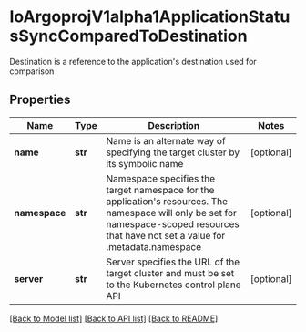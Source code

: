 # IoArgoprojV1alpha1ApplicationStatusSyncComparedToDestination

Destination is a reference to the application's destination used for comparison
## Properties
Name | Type | Description | Notes
------------ | ------------- | ------------- | -------------
**name** | **str** | Name is an alternate way of specifying the target cluster by its symbolic name | [optional] 
**namespace** | **str** | Namespace specifies the target namespace for the application&#39;s resources. The namespace will only be set for namespace-scoped resources that have not set a value for .metadata.namespace | [optional] 
**server** | **str** | Server specifies the URL of the target cluster and must be set to the Kubernetes control plane API | [optional] 

[[Back to Model list]](../README.md#documentation-for-models) [[Back to API list]](../README.md#documentation-for-api-endpoints) [[Back to README]](../README.md)


